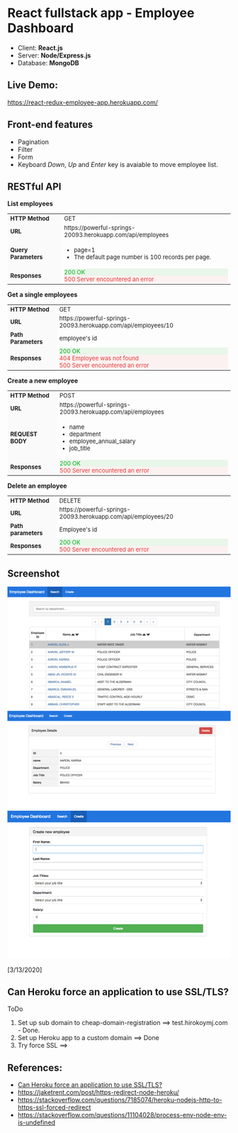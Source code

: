 # React fullstack app - Employee Dashboard

- Client: **React.js**
- Server: **Node/Express.js**
- Database: **MongoDB**

## Live Demo:

https://react-redux-employee-app.herokuapp.com/

## Front-end features

- Pagination
- Filter
- Form
- Keyboard _Down_, _Up_ and _Enter_ key is avaiable to move employee list.

## RESTful API

**List employees**

<table style="font-size:13px">
  <tr>
    <td style="background:#fafafa; font-weight: bold">HTTP Method</td>
    <td>GET</td>
  </tr>
  <tr>
    <td style="background:#fafafa; font-weight: bold">URL</td>
    <td>https://powerful-springs-20093.herokuapp.com/api/employees</td>
  </tr>
  <tr>
    <td style="background:#fafafa; font-weight: bold">Query Parameters</td>
    <td>
      <ul>
        <li>page=1</li>
        <li>The default page number is 100 records per page.</li>
      </ul>
    </td>
  </tr>
  <tr>
    <td style="background:#fafafa; font-weight: bold">Responses</td>
    <td>
      <div style="color: #00aa13; background-color: rgba(0, 170, 19, 0.08);">200 OK</div>
      <div style="color: #e53935;background-color: rgba(229, 57, 53, 0.06);">500 Server encountered an error</div>    
    </td>
  </tr>     
</table>

**Get a single employees**

<table style="font-size:13px">
  <tr>
    <td style="background:#fafafa; font-weight: bold">HTTP Method</td>
    <td>GET</td>
  </tr>
  <tr>
    <td style="background:#fafafa; font-weight: bold">URL</td>
    <td>https://powerful-springs-20093.herokuapp.com/api/employees/10</td>
  </tr>
  <tr>
    <td style="background:#fafafa; font-weight: bold">Path Parameters</td>
    <td>
        employee's id
    </td>
  </tr>
  <tr>
    <td style="background:#fafafa; font-weight: bold">Responses</td>
    <td>
      <div style="color: #00aa13; background-color: rgba(0, 170, 19, 0.08);">200 OK</div>
      <div style="color: #e53935;background-color: rgba(229, 57, 53, 0.06);">404 Employee was not found</div>    
      <div style="color: #e53935;background-color: rgba(229, 57, 53, 0.06);">500 Server encountered an error</div>    
    </td>
  </tr>     
</table>

**Create a new employee**

<table style="font-size:13px">
  <tr>
    <td style="background:#fafafa; font-weight: bold">HTTP Method</td>
    <td>POST</td>
  </tr>
  <tr>
    <td style="background:#fafafa; font-weight: bold">URL</td>
    <td>https://powerful-springs-20093.herokuapp.com/api/employees</td>
  </tr>
  <tr>
    <td style="background:#fafafa; font-weight: bold">REQUEST BODY</td>
    <td>
        <ul>
          <li>name</li>
          <li>department</li>
          <li>employee_annual_salary</li>
          <li>job_title</li>
        </ul>
    </td>
  </tr>
  <tr>
    <td style="background:#fafafa; font-weight: bold">Responses</td>
    <td>
      <div style="color: #00aa13; background-color: rgba(0, 170, 19, 0.08);">200 OK</div>
      <div style="color: #e53935;background-color: rgba(229, 57, 53, 0.06);">500 Server encountered an error</div>    
    </td>
  </tr>     
</table>

**Delete an employee**

<table style="font-size:13px">
  <tr>
    <td style="background:#fafafa; font-weight: bold">HTTP Method</td>
    <td>DELETE</td>
  </tr>
  <tr>
    <td style="background:#fafafa; font-weight: bold">URL</td>
    <td>https://powerful-springs-20093.herokuapp.com/api/employees/20</td>
  </tr>
  <tr>
    <td style="background:#fafafa; font-weight: bold">Path parameters</td>
    <td>
      Employee's id
    </td>
  </tr>
  <tr>
    <td style="background:#fafafa; font-weight: bold">Responses</td>
    <td>
      <div style="color: #00aa13; background-color: rgba(0, 170, 19, 0.08);">200 OK</div>
      <div style="color: #e53935;background-color: rgba(229, 57, 53, 0.06);">500 Server encountered an error</div>    
    </td>
  </tr>     
</table>

## Screenshot

![](public/images/dashboardPage.png)
![](public/images/singleEmployeePage.png)
![](public/images/createEmployeePage2.png)

[3/13/2020]

## Can Heroku force an application to use SSL/TLS?

ToDo

1. Set up sub domain to cheap-domain-registration ==> test.hirokoymj.com - Done.
2. Set up Heroku app to a custom domain ==> Done
3. Try force SSL ==>

## References:

- [Can Heroku force an application to use SSL/TLS?](https://help.heroku.com/J2R1S4T8/can-heroku-force-an-application-to-use-ssl-tls)
- https://jaketrent.com/post/https-redirect-node-heroku/
- https://stackoverflow.com/questions/7185074/heroku-nodejs-http-to-https-ssl-forced-redirect
- https://stackoverflow.com/questions/11104028/process-env-node-env-is-undefined

